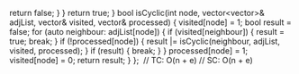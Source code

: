 return false;
}
}
return true;
}
bool isCyclic(int node, vector<vector<int>>& adjList, vector<int>& visited, vector<int>& processed) {
visited[node] = 1;
bool result = false;
for (auto neighbour: adjList[node]) {
if (visited[neighbour]) {
result = true;
break;
}
if (!processed[node]) {
result |= isCyclic(neighbour, adjList, visited, processed);
}
if (result) {
break;
}
}
processed[node] = 1;
visited[node] = 0;
return result;
}
};
​
// TC: O(n + e)
// SC: O(n + e)
```